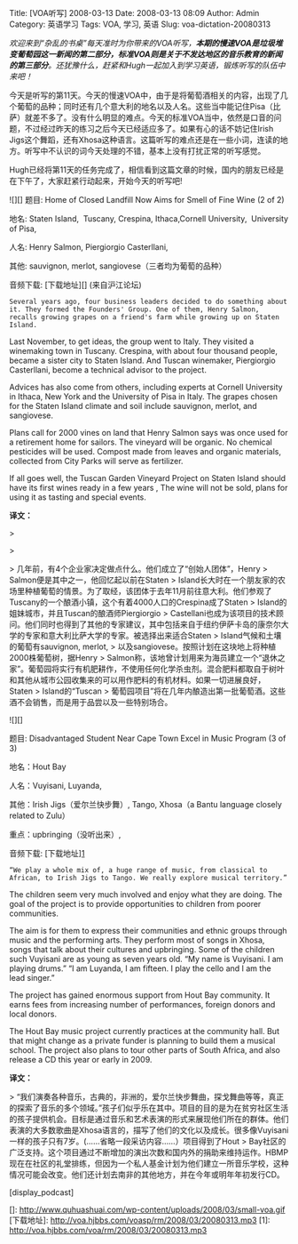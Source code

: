 Title: [VOA听写] 2008-03-13
Date: 2008-03-13 08:09
Author: Admin
Category: 英语学习
Tags: VOA, 学习, 英语
Slug: voa-dictation-20080313

*欢迎来到“杂乱的书桌”每天准时为你带来的VOA听写，**本期的慢速VOA是垃圾堆变葡萄园这一新闻的第二部分，标准VOA则是关于不发达地区的音乐教育的新闻的第三部分**。还犹豫什么，赶紧和Hugh一起加入到学习英语，锻炼听写的队伍中来吧！*

</p>

今天是听写的第11天。今天的慢速VOA中，由于是将葡萄酒相关的内容，出现了几个葡萄的品种；同时还有几个意大利的地名以及人名。这些当中能记住Pisa（比萨）就差不多了。没有什么明显的难点。今天的标准VOA当中，依然是口音的问题，不过经过昨天的练习之后今天已经适应多了。如果有心的话不妨记住Irish
Jigs这个舞蹈，还有Xhosa这种语言。这篇听写的难点还是在一些小词，连读的地方。听写中不认识的词今天处理的不错，基本上没有打扰正常的听写感觉。

</p>

Hugh已经将第11天的任务完成了，相信看到这篇文章的时候，国内的朋友已经是在下午了，大家赶紧行动起来，开始今天的听写吧!

</p>
![][] 题目: Home of Closed Landfill Now Aims for Smell of Fine Wine (2
of 2)

地名: Staten Island,&nbsp; Tuscany, Crespina, Ithaca,Cornell
University,&nbsp; University of Pisa,

人名: Henry Salmon, Piergiorgio Casterllani,

其他: sauvignon, merlot, sangiovese（三者均为葡萄的品种）

音频下载: [下载地址][] (来自沪江论坛)

`Several years ago, four business leaders decided to do something about it. They formed the Founders' Group. One of them, Henry Salmon, recalls growing grapes on a friend's farm while growing up on Staten Island. `

Last November, to get ideas, the group went to Italy. They visited a
winemaking town in Tuscany. Crespina, with about four thousand people,
became a sister city to Staten Island. And Tuscan winemaker, Piergiorgio
Casterllani, become a technical advisor to the project.

Advices has also come from others, including experts at Cornell
University in Ithaca, New York and the University of Pisa in Italy. The
grapes chosen for the Staten Island climate and soil include sauvignon,
merlot, and sangiovese.

Plans call for 2000 vines on land that Henry Salmon says was once used
for a retirement home for sailors. The vineyard will be organic. No
chemical pesticides will be used. Compost made from leaves and organic
materials, collected from City Parks will serve as fertilizer.

If all goes well, the Tuscan Garden Vineyard Project on Staten Island
should have its first wines ready in a few years , The wine will not be
sold, plans for using it as tasting and special events.</code>

**译文：**

<p>
> </p>
> <p>
> 几年前，有4个企业家决定做点什么。他们成立了“创始人团体”，Henry
> Salmon便是其中之一，他回忆起以前在Staten
> Island长大时在一个朋友家的农场里种植葡萄的情景。为了取经，该团体于去年11月前往意大利。他们参观了Tuscany的一个酿酒小镇，这个有着4000人口的Crespina成了Staten
> Island的姐妹城市，并且Tuscan的酿酒师Piergiorgio
> Castellani也成为该项目的技术顾问。他们同时也得到了其他的专家建议，其中包括来自于纽约伊萨卡岛的康奈尔大学的专家和意大利比萨大学的专家。被选择出来适合Staten
> Island气候和土壤的葡萄有sauvignon, merlot,
> 以及sangiovese。按照计划在这块地上将种植2000株葡萄树，据Henry
> Salmon称，该地曾计划用来为海员建立一个“退休之家”。葡萄园将实行有机肥耕作，不使用任何化学杀虫剂。混合肥料都取自于树叶和其他从城市公园收集来的可以用作肥料的有机材料。如果一切进展良好，Staten
> Island的“Tuscan
> 葡萄园项目”将在几年内酿造出第一批葡萄酒。这些酒不会销售，而是用于品尝以及一些特别场合。

</p>

![][]

题目: Disadvantaged Student Near Cape Town Excel in Music Program (3 of
3)

地名：Hout Bay

人名：Vuyisani, Luyanda,

其他：Irish Jigs（爱尔兰快步舞）, Tango, Xhosa（a Bantu language closely
related to Zulu）

重点：upbringing（没听出来）,

音频下载: [下载地址][1](来自沪江论坛)

`“We play a whole mix of, a huge range of music, from classical to African, to Irish Jigs to Tango. We really explore musical territory.”`

The children seem very much involved and enjoy what they are doing. The
goal of the project is to provide opportunities to children from poorer
communities.

The aim is for them to express their communities and ethnic groups
through music and the performing arts. They perform most of songs in
Xhosa, songs that talk about their cultures and upbringing. Some of the
children such Vuyisani are as young as seven years old. “My name is
Vuyisani. I am playing drums.” “I am Luyanda, I am fifteen. I play the
cello and I am the lead singer.”

The project has gained enormous support from Hout Bay community. It
earns fees from increasing number of performances, foreign donors and
local donors.

The Hout Bay music project currently practices at the community hall.
But that might change as a private funder is planning to build them a
musical school. The project also plans to tour other parts of South
Africa, and also release a CD this year or early in 2009.

**译文：**

<p>
> “我们演奏各种音乐，古典的，非洲的，爱尔兰快步舞曲，探戈舞曲等等，真正的探索了音乐的多个领域。”孩子们似乎乐在其中。项目的目的是为在贫穷社区生活的孩子提供机会。目标是通过音乐和艺术表演的形式来展现他们所在的群体。他们表演的大多数歌曲是Xhosa语言的，描写了他们的文化以及成长。很多像Vuyisani一样的孩子只有7岁。(……省略一段采访内容……）项目得到了Hout
> Bay社区的广泛支持。这个项目通过不断增加的演出次数和国内外的捐助来维持运作。HBMP现在在社区的礼堂排练，但因为一个私人基金计划为他们建立一所音乐学校，这种情况可能会改变。他们还计划去南非的其他地方，并在今年或明年年初发行CD。

</p>

[display\_podcast]

  []: http://www.quhuashuai.com/wp-content/uploads/2008/03/small-voa.gif
  [下载地址]: http://voa.hjbbs.com/voasp/rm/2008/03/20080313.mp3
  [1]: http://voa.hjbbs.com/voa/rm/2008/03/20080313.mp3
